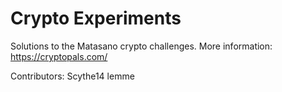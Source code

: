 # Crypto Experiments

Solutions to the Matasano crypto challenges.
More information: https://cryptopals.com/

Contributors:
Scythe14
lemme
